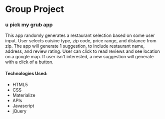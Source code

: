 <h1>Group Project</h1>
<h3>u pick my grub app</h3>

<p>This app randomly generates a restaurant selection based on some user input. User selects cuisine type, zip code, price range, and distance from zip. The app will generate 1 suggestion, to include restaurant name, address, and review rating. User can click to read reviews and see location on a google map. If user isn't interested, a new suggestion will generate with a click of a button.</p>

<h4>Technologies Used:</h4>
<ul>
    <li>HTML5</li>
    <li>CSS</li>
    <li>Materialize</li>
    <li>APIs</li>
    <li>Javascript</li>
    <li>jQuery</li>
</ul>    